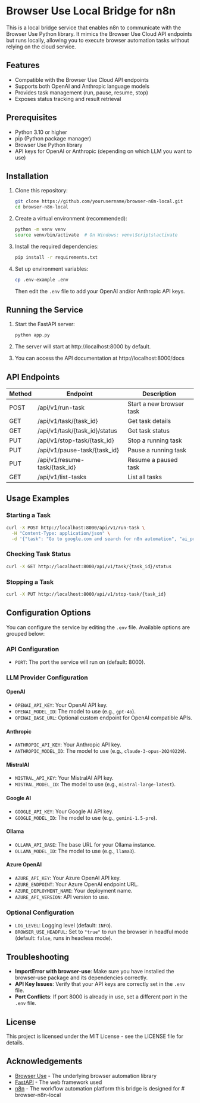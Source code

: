 # Browser Use Local Bridge for n8n

This is a local bridge service that enables n8n to communicate with the Browser Use Python library. It mimics the Browser Use Cloud API endpoints but runs locally, allowing you to execute browser automation tasks without relying on the cloud service.

## Features

- Compatible with the Browser Use Cloud API endpoints
- Supports both OpenAI and Anthropic language models
- Provides task management (run, pause, resume, stop)
- Exposes status tracking and result retrieval

## Prerequisites

- Python 3.10 or higher
- pip (Python package manager)
- Browser Use Python library
- API keys for OpenAI or Anthropic (depending on which LLM you want to use)

## Installation

1. Clone this repository:
   ```bash
   git clone https://github.com/yourusername/browser-n8n-local.git
   cd browser-n8n-local
   ```

2. Create a virtual environment (recommended):
   ```bash
   python -m venv venv
   source venv/bin/activate  # On Windows: venv\Scripts\activate
   ```

3. Install the required dependencies:
   ```bash
   pip install -r requirements.txt
   ```

4. Set up environment variables:
   ```bash
   cp .env-example .env
   ```
   Then edit the `.env` file to add your OpenAI and/or Anthropic API keys.

## Running the Service

1. Start the FastAPI server:
   ```bash
   python app.py
   ```

2. The server will start at http://localhost:8000 by default.

3. You can access the API documentation at http://localhost:8000/docs

## API Endpoints

| Method | Endpoint                      | Description                  |
|--------|-------------------------------|------------------------------|
| POST   | /api/v1/run-task              | Start a new browser task     |
| GET    | /api/v1/task/{task_id}        | Get task details             |
| GET    | /api/v1/task/{task_id}/status | Get task status              |
| PUT    | /api/v1/stop-task/{task_id}   | Stop a running task          |
| PUT    | /api/v1/pause-task/{task_id}  | Pause a running task         |
| PUT    | /api/v1/resume-task/{task_id} | Resume a paused task         |
| GET    | /api/v1/list-tasks            | List all tasks               |

## Usage Examples

### Starting a Task

```bash
curl -X POST http://localhost:8000/api/v1/run-task \
  -H "Content-Type: application/json" \
  -d '{"task": "Go to google.com and search for n8n automation", "ai_provider": "openai"}'
```

### Checking Task Status

```bash
curl -X GET http://localhost:8000/api/v1/task/{task_id}/status
```

### Stopping a Task

```bash
curl -X PUT http://localhost:8000/api/v1/stop-task/{task_id}
```

## Configuration Options

You can configure the service by editing the `.env` file.  Available options are grouped below:

### API Configuration

- `PORT`: The port the service will run on (default: 8000).

### LLM Provider Configuration

#### OpenAI

- `OPENAI_API_KEY`: Your OpenAI API key.
- `OPENAI_MODEL_ID`: The model to use (e.g., `gpt-4o`).
- `OPENAI_BASE_URL`: Optional custom endpoint for OpenAI compatible APIs.

#### Anthropic

- `ANTHROPIC_API_KEY`: Your Anthropic API key.
- `ANTHROPIC_MODEL_ID`: The model to use (e.g., `claude-3-opus-20240229`).

#### MistralAI

- `MISTRAL_API_KEY`: Your MistralAI API key.
- `MISTRAL_MODEL_ID`: The model to use (e.g., `mistral-large-latest`).

#### Google AI

- `GOOGLE_API_KEY`: Your Google AI API key.
- `GOOGLE_MODEL_ID`: The model to use (e.g., `gemini-1.5-pro`).

#### Ollama

- `OLLAMA_API_BASE`: The base URL for your Ollama instance.
- `OLLAMA_MODEL_ID`: The model to use (e.g., `llama3`).

#### Azure OpenAI

- `AZURE_API_KEY`: Your Azure OpenAI API key.
- `AZURE_ENDPOINT`: Your Azure OpenAI endpoint URL.
- `AZURE_DEPLOYMENT_NAME`: Your deployment name.
- `AZURE_API_VERSION`: API version to use.

### Optional Configuration

- `LOG_LEVEL`: Logging level (default: `INFO`).
- `BROWSER_USE_HEADFUL`: Set to `"true"` to run the browser in headful mode (default: `false`, runs in headless mode).

## Troubleshooting

- **ImportError with browser-use**: Make sure you have installed the browser-use package and its dependencies correctly.
- **API Key Issues**: Verify that your API keys are correctly set in the `.env` file.
- **Port Conflicts**: If port 8000 is already in use, set a different port in the `.env` file.

## License

This project is licensed under the MIT License - see the LICENSE file for details.

## Acknowledgements

- [Browser Use](https://github.com/browser-use/browser-use) - The underlying browser automation library
- [FastAPI](https://fastapi.tiangolo.com/) - The web framework used
- [n8n](https://n8n.io/) - The workflow automation platform this bridge is designed for # browser-n8n-local
